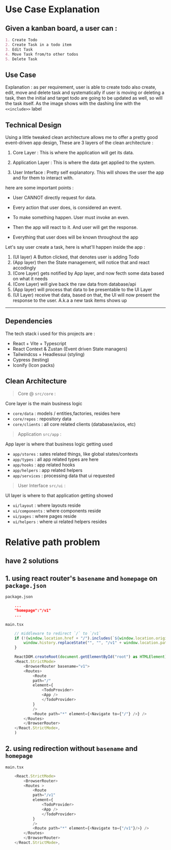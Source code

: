 # Use Case Explanation

## Given a kanban board, a user can :

```markdown
1. Create Todo
2. Create Task in a todo item
3. Edit Task
4. Move Task from/to other todos
5. Delete Task
```

## Use Case


Explanation : as per requirement, user is able to create todo also create, edit, move and delete task and systematically if user is moving or deleting a task, then the initial and target todo are going to be updated as well, so will the task itself. As the image shows with the dashing line with the `<<include>>` label

## Technical Design



Using a little tweaked clean architecture allows me to offer a pretty good event-driven app design, These are 3 layers of the clean architecture :

1. Core Layer : This is where the application will get its data.

2. Application Layer : This is where the data get applied to the system.

3. User Interface : Pretty self explanatory. This will shows the user the app and for them to interact with.

here are some important points :

- User CANNOT directly request for data.

- Every action that user does, is considered an event.

- To make something happen. User must invoke an even.

- Then the app will react to it. And user will get the response.

- Everything that user does will be known throughout the app

Let's say user create a task, here is what'll happen inside the app :

1. (UI layer) A Button clicked, that denotes user is adding Todo
2. (App layer) then the State management, will notice that and react accodingly
3. (Core Layer) gets notified by App layer, and now fecth some data based on what it needs
4. (Core Layer) will give back the raw data from database/api
5. (App layer) will process that data to be presentable to the UI Layer
6. (UI Layer) receive that data, based on that, the UI will now present the response to the user. A.k.a a new task items shows up

---

## Dependencies

The tech stack i used for this projects are :

- React + Vite + Typescript
- React Context & Zustan (Event driven State managers)
- Tailwindcss + Headlessui (styling)
- Cypress (testing)
- Iconify (Icon packs)

## Clean Architecture

> Core @ `src/core` :

Core layer is the main business logic

- `core/data` : models / entities,factories, resides here
- `core/repos` : repository data
- `core/clients` : all core related clients (database/axios, etc)

> Application `src/app` :

App layer is where that business logic getting used

- `app/stores` : sates related things, like global states/contexts
- `app/types` : all app related types are here
- `app/hooks` : app related hooks
- `app/helpers` : app related helpers
- `app/services` : processing data that ui requested

> User Interface `src/ui` :

UI layer is where to that application getting showed

- `ui/layout` : where layouts reside
- `ui/components` : where components reside
- `ui/pages` : where pages reside
- `ui/helpers` : where ui related helpers resides

# Relative path problem

## have 2 solutions

## 1. using react router's `basename` and `homepage` on `package.json`

`package.json`

```json
    ...
    "homepage":"/v1"
    ...
```

`main.tsx`

```js
    // middleware to redirect `/` to `/v1`
    if (!(window.location.href + "/").includes(`${window.location.origin}/v1/`)) {
        window.history.replaceState("", "", "/v1" + window.location.pathname)
    }

    ReactDOM.createRoot(document.getElementById("root") as HTMLElement).render(
    <React.StrictMode>
        <BrowserRouter basename="v1">
        <Routes>
            <Route
            path="/"
            element={
                <TodoProvider>
                <App />
                </TodoProvider>
            }
            />
            <Route path="*" element={<Navigate to={"/"} />} />
        </Routes>
        </BrowserRouter>
    </React.StrictMode>,
    )
```

## 2. using redirection without `basename` and `homepage`

`main.tsx`

```js
    <React.StrictMode>
        <BrowserRouter>
        <Routes >
            <Route
            path="/v1"
            element={
                <TodoProvider>
                <App />
                </TodoProvider>
            }
            />
            <Route path="*" element={<Navigate to={"/v1"}/>} />
        </Routes>
        </BrowserRouter>
    </React.StrictMode>,
```
